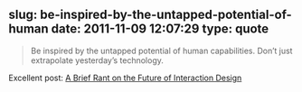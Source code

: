 slug: be-inspired-by-the-untapped-potential-of-human
date: 2011-11-09 12:07:29
type: quote
---

> Be inspired by the untapped potential of human capabilities. Don’t just extrapolate yesterday’s technology.

Excellent post: [A Brief Rant on the Future of Interaction Design](http://worrydream.com/ABriefRantOnTheFutureOfInteractionDesign/)
